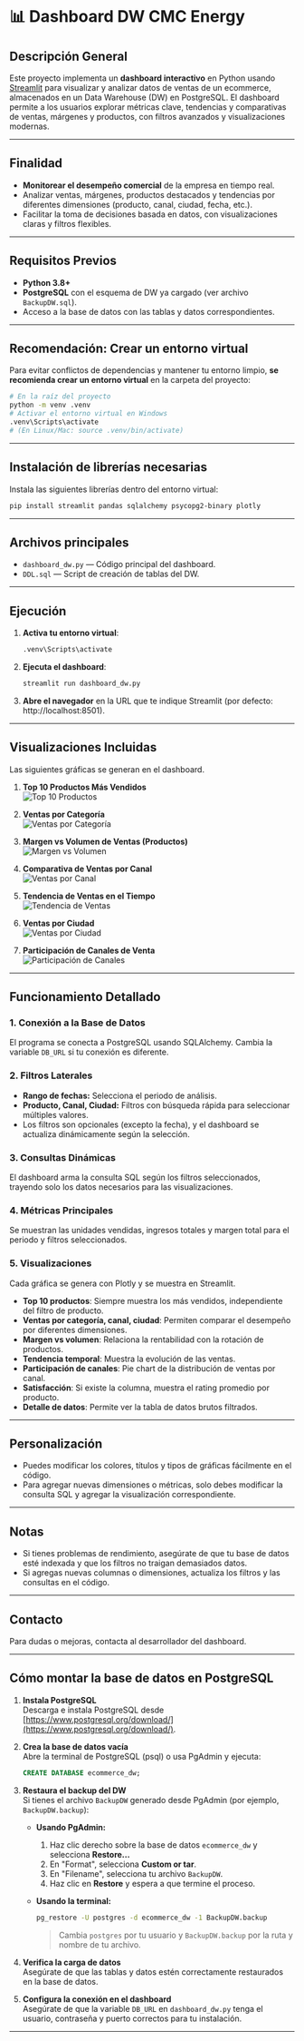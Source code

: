 # 📊 Dashboard DW CMC Energy

## Descripción General

Este proyecto implementa un **dashboard interactivo** en Python usando [Streamlit](https://streamlit.io/) para visualizar y analizar datos de ventas de un ecommerce, almacenados en un Data Warehouse (DW) en PostgreSQL. El dashboard permite a los usuarios explorar métricas clave, tendencias y comparativas de ventas, márgenes y productos, con filtros avanzados y visualizaciones modernas.

---

## Finalidad

- **Monitorear el desempeño comercial** de la empresa en tiempo real.
- Analizar ventas, márgenes, productos destacados y tendencias por diferentes dimensiones (producto, canal, ciudad, fecha, etc.).
- Facilitar la toma de decisiones basada en datos, con visualizaciones claras y filtros flexibles.

---

## Requisitos Previos

- **Python 3.8+**
- **PostgreSQL** con el esquema de DW ya cargado (ver archivo `BackupDW.sql`).
- Acceso a la base de datos con las tablas y datos correspondientes.

---

## Recomendación: Crear un entorno virtual

Para evitar conflictos de dependencias y mantener tu entorno limpio, **se recomienda crear un entorno virtual** en la carpeta del proyecto:

```sh
# En la raíz del proyecto
python -m venv .venv
# Activar el entorno virtual en Windows
.venv\Scripts\activate
# (En Linux/Mac: source .venv/bin/activate)
```

---

## Instalación de librerías necesarias

Instala las siguientes librerías dentro del entorno virtual:

```sh
pip install streamlit pandas sqlalchemy psycopg2-binary plotly
```

---

## Archivos principales

- `dashboard_dw.py` — Código principal del dashboard.
- `DDL.sql` — Script de creación de tablas del DW.

---

## Ejecución

1. **Activa tu entorno virtual**:
    ```sh
    .venv\Scripts\activate
    ```
2. **Ejecuta el dashboard**:
    ```sh
    streamlit run dashboard_dw.py
    ```
3. **Abre el navegador** en la URL que te indique Streamlit (por defecto: http://localhost:8501).

---

## Visualizaciones Incluidas

Las siguientes gráficas se generan en el dashboard.

1. **Top 10 Productos Más Vendidos**  
   ![Top 10 Productos](graficas/top10_productos-1.png)

2. **Ventas por Categoría**  
   ![Ventas por Categoría](graficas/ventas_categoria-1.png)

3. **Margen vs Volumen de Ventas (Productos)**  
   ![Margen vs Volumen](graficas/margen_vs_volumen-1.png)

4. **Comparativa de Ventas por Canal**  
   ![Ventas por Canal](graficas/ventas_por_canal-1.png)

5. **Tendencia de Ventas en el Tiempo**  
   ![Tendencia de Ventas](graficas/tendencia_ventas-1.png)

6. **Ventas por Ciudad**  
   ![Ventas por Ciudad](graficas/ventas_por_ciudad-1.png)

7. **Participación de Canales de Venta**  
   ![Participación de Canales](graficas/participacion_canales-1.png)

---

## Funcionamiento Detallado

### 1. **Conexión a la Base de Datos**
El programa se conecta a PostgreSQL usando SQLAlchemy. Cambia la variable `DB_URL` si tu conexión es diferente.

### 2. **Filtros Laterales**
- **Rango de fechas:** Selecciona el periodo de análisis.
- **Producto, Canal, Ciudad:** Filtros con búsqueda rápida para seleccionar múltiples valores.
- Los filtros son opcionales (excepto la fecha), y el dashboard se actualiza dinámicamente según la selección.

### 3. **Consultas Dinámicas**
El dashboard arma la consulta SQL según los filtros seleccionados, trayendo solo los datos necesarios para las visualizaciones.

### 4. **Métricas Principales**
Se muestran las unidades vendidas, ingresos totales y margen total para el periodo y filtros seleccionados.

### 5. **Visualizaciones**
Cada gráfica se genera con Plotly y se muestra en Streamlit.  
- **Top 10 productos**: Siempre muestra los más vendidos, independiente del filtro de producto.
- **Ventas por categoría, canal, ciudad**: Permiten comparar el desempeño por diferentes dimensiones.
- **Margen vs volumen**: Relaciona la rentabilidad con la rotación de productos.
- **Tendencia temporal**: Muestra la evolución de las ventas.
- **Participación de canales**: Pie chart de la distribución de ventas por canal.
- **Satisfacción**: Si existe la columna, muestra el rating promedio por producto.
- **Detalle de datos**: Permite ver la tabla de datos brutos filtrados.

---

## Personalización

- Puedes modificar los colores, títulos y tipos de gráficas fácilmente en el código.
- Para agregar nuevas dimensiones o métricas, solo debes modificar la consulta SQL y agregar la visualización correspondiente.

---

## Notas

- Si tienes problemas de rendimiento, asegúrate de que tu base de datos esté indexada y que los filtros no traigan demasiados datos.
- Si agregas nuevas columnas o dimensiones, actualiza los filtros y las consultas en el código.

---

## Contacto

Para dudas o mejoras, contacta al desarrollador del dashboard.

---

## Cómo montar la base de datos en PostgreSQL

1. **Instala PostgreSQL**  
   Descarga e instala PostgreSQL desde [https://www.postgresql.org/download/](https://www.postgresql.org/download/).

2. **Crea la base de datos vacía**  
   Abre la terminal de PostgreSQL (psql) o usa PgAdmin y ejecuta:

   ```sql
   CREATE DATABASE ecommerce_dw;
   ```

3. **Restaura el backup del DW**  
   Si tienes el archivo `BackupDW` generado desde PgAdmin (por ejemplo, `BackupDW.backup`):

   - **Usando PgAdmin:**
     1. Haz clic derecho sobre la base de datos `ecommerce_dw` y selecciona **Restore...**
     2. En "Format", selecciona **Custom or tar**.
     3. En "Filename", selecciona tu archivo `BackupDW`.
     4. Haz clic en **Restore** y espera a que termine el proceso.

   - **Usando la terminal:**
     ```sh
     pg_restore -U postgres -d ecommerce_dw -1 BackupDW.backup
     ```
     > Cambia `postgres` por tu usuario y `BackupDW.backup` por la ruta y nombre de tu archivo.

4. **Verifica la carga de datos**  
   Asegúrate de que las tablas y datos estén correctamente restaurados en la base de datos.

5. **Configura la conexión en el dashboard**  
   Asegúrate de que la variable `DB_URL` en `dashboard_dw.py` tenga el usuario, contraseña y puerto correctos para tu instalación.

---
